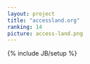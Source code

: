 ```yaml
---
layout: project
title: "accessland.org"
ranking: 14
picture: access-land.png
---
```

{% include JB/setup %}

